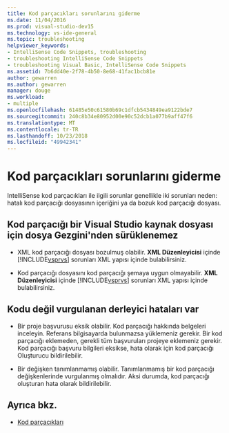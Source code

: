 ```yaml
---
title: Kod parçacıkları sorunlarını giderme
ms.date: 11/04/2016
ms.prod: visual-studio-dev15
ms.technology: vs-ide-general
ms.topic: troubleshooting
helpviewer_keywords:
- IntelliSense Code Snippets, troubleshooting
- troubleshooting IntelliSense Code Snippets
- troubleshooting Visual Basic, IntelliSense Code Snippets
ms.assetid: 7b6dd40e-2f78-4b50-8e68-41fac1bcb81e
author: gewarren
ms.author: gewarren
manager: douge
ms.workload:
- multiple
ms.openlocfilehash: 61485e50c61580b69c1dfcb5434849ea9122bde7
ms.sourcegitcommit: 240c8b34e80952d00e90c52dcb1a077b9aff47f6
ms.translationtype: MT
ms.contentlocale: tr-TR
ms.lasthandoff: 10/23/2018
ms.locfileid: "49942341"
---
```

# <a name="troubleshoot-snippets"></a>Kod parçacıkları sorunlarını giderme

IntelliSense kod parçacıkları ile ilgili sorunlar genellikle iki sorunları neden: hatalı kod parçacığı dosyasının içeriğini ya da bozuk kod parçacığı dosyası.

## <a name="the-snippet-cannot-be-dragged-from-file-explorer-to-a-visual-studio-source-file"></a>Kod parçacığı bir Visual Studio kaynak dosyası için dosya Gezgini'nden sürüklenemez

- XML kod parçacığı dosyası bozulmuş olabilir. **XML Düzenleyicisi** içinde [!INCLUDE[vsprvs](../code-quality/includes/vsprvs_md.md)] sorunları XML yapısı içinde bulabilirsiniz.

- Kod parçacığı dosyasını kod parçacığı şemaya uygun olmayabilir. **XML Düzenleyicisi** içinde [!INCLUDE[vsprvs](../code-quality/includes/vsprvs_md.md)] sorunları XML yapısı içinde bulabilirsiniz.

## <a name="the-code-has-compiler-errors-that-are-not-highlighted"></a>Kodu değil vurgulanan derleyici hataları var

-   Bir proje başvurusu eksik olabilir. Kod parçacığı hakkında belgeleri inceleyin. Referans bilgisayarda bulunmazsa yüklemeniz gerekir. Bir kod parçacığı eklemeden, gerekli tüm başvuruları projeye eklemeniz gerekir. Kod parçacığı başvuru bilgileri eksikse, hata olarak için kod parçacığı Oluşturucu bildirilebilir.

-   Bir değişken tanımlanmamış olabilir. Tanımlanmamış bir kod parçacığı değişkenlerinde vurgulanmış olmalıdır. Aksi durumda, kod parçacığı oluşturan hata olarak bildirilebilir.

## <a name="see-also"></a>Ayrıca bkz.

- [Kod parçacıkları](../ide/code-snippets.md)
